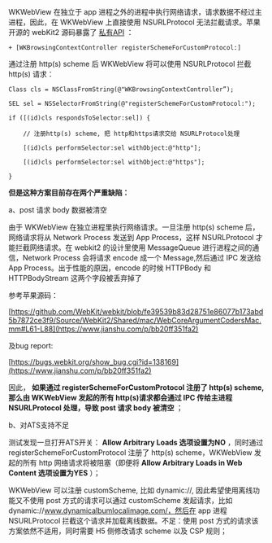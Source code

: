WKWebView 在独立于 app 进程之外的进程中执行网络请求，请求数据不经过主进程，因此，在 WKWebView 上直接使用 NSURLProtocol 无法拦截请求。苹果开源的 webKit2 源码暴露了 [私有API](https://www.jianshu.com/p/bb20ff351fa2) ：

```objc
+ [WKBrowsingContextController registerSchemeForCustomProtocol:]
```

通过注册 http(s) scheme 后 WKWebView 将可以使用 NSURLProtocol 拦截 http(s) 请求：

```objc
Class cls = NSClassFromString(@"WKBrowsingContextController”);

SEL sel = NSSelectorFromString(@"registerSchemeForCustomProtocol:");

if ([(id)cls respondsToSelector:sel]) {

	// 注册http(s) scheme, 把 http和https请求交给 NSURLProtocol处理
	
	[(id)cls performSelector:sel withObject:@"http"];
	
	[(id)cls performSelector:sel withObject:@"https"];

}
```

**但是这种方案目前存在两个严重缺陷：**

a、post 请求 body 数据被清空

由于 WKWebView 在独立进程里执行网络请求。一旦注册 http(s) scheme 后，网络请求将从 Network Process 发送到 App Process，这样 NSURLProtocol 才能拦截网络请求。在 webkit2 的设计里使用 MessageQueue 进行进程之间的通信，Network Process 会将请求 encode 成一个 Message,然后通过 IPC 发送给 App Process。出于性能的原因，encode 的时候 HTTPBody 和 HTTPBodyStream 这两个字段被丢弃掉了

参考苹果源码：

[https://github.com/WebKit/webkit/blob/fe39539b83d28751e86077b173abd5b7872ce3f9/Source/WebKit2/Shared/mac/WebCoreArgumentCodersMac.mm#L61-L88](https://www.jianshu.com/p/bb20ff351fa2) 

及bug report:

[https://bugs.webkit.org/show_bug.cgi?id=138169](https://www.jianshu.com/p/bb20ff351fa2) 

因此， **如果通过 registerSchemeForCustomProtocol 注册了 http(s) scheme, 那么由 WKWebView 发起的所有 http(s)请求都会通过 IPC 传给主进程 NSURLProtocol 处理，导致 post 请求 body 被清空** ；

b、对ATS支持不足

测试发现一旦打开ATS开关： **Allow Arbitrary Loads 选项设置为NO** ，同时通过 registerSchemeForCustomProtocol 注册了 http(s) scheme，WKWebView 发起的所有 http 网络请求将被阻塞（即便将 **Allow Arbitrary Loads in Web Content 选项设置为YES** ）；

WKWebView 可以注册 customScheme, 比如 dynamic://, 因此希望使用离线功能又不使用 post 方式的请求可以通过 customScheme 发起请求，比如 dynamic://www.dynamicalbumlocalimage.com/，然后在 app 进程 NSURLProtocol 拦截这个请求并加载离线数据。不足：使用 post 方式的请求该方案依然不适用，同时需要 H5 侧修改请求 scheme 以及 CSP 规则；